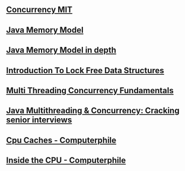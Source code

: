 ## [Concurrency MIT](http://web.mit.edu/6.005/www/fa14/classes/17-concurrency/#:~:text=Concurrency%20means%20multiple%20computations%20are,cores%20on%20a%20single%20chip)
## [Java Memory Model](http://tutorials.jenkov.com/java-concurrency/java-memory-model.html)
## [Java Memory Model in depth](https://www.cs.umd.edu/~pugh/java/memoryModel/jsr-133-faq.html)
## [Introduction To Lock Free Data Structures](https://www.baeldung.com/lock-free-programming)
## [Multi Threading Concurrency Fundamentals](https://www.educative.io/blog/multithreading-and-concurrency-fundamentals?aid=5082902844932096&utm_source=google&utm_medium=cpc&utm_campaign=blog-dynamic&gclid=Cj0KCQjwp4j6BRCRARIsAGq4yMEsQn6jLMwMi0b8Iz0xznCY4GgOO7xvPVjRGM25AGtMNGMsRwm1TW0aAuHqEALw_wcB)
## [Java Multithreading & Concurrency: Cracking senior interviews](https://www.educative.io/blog/java-multithreading-and-concurrency-what-to-know-for)

## [Cpu Caches - Computerphile](https://www.youtube.com/watch?v=6JpLD3PUAZk)
## [Inside the CPU - Computerphile](https://www.youtube.com/watch?v=IAkj32VPcUE)